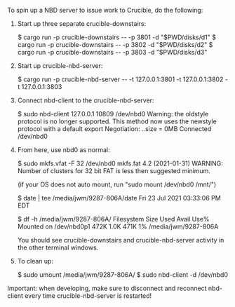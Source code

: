 To spin up a NBD server to issue work to Crucible, do the following:

1. Start up three separate crucible-downstairs:

    $ cargo run -p crucible-downstairs -- -p 3801 -d "$PWD/disks/d1"
    $ cargo run -p crucible-downstairs -- -p 3802 -d "$PWD/disks/d2"
    $ cargo run -p crucible-downstairs -- -p 3803 -d "$PWD/disks/d3"

1. Start up crucible-nbd-server:

    $ cargo run -p crucible-nbd-server -- -t 127.0.0.1:3801 -t 127.0.0.1:3802 -t 127.0.0.1:3803

1. Connect nbd-client to the crucible-nbd-server:

    $ sudo nbd-client 127.0.0.1 10809 /dev/nbd0
    Warning: the oldstyle protocol is no longer supported.
    This method now uses the newstyle protocol with a default export
    Negotiation: ..size = 0MB
    Connected /dev/nbd0

1. From here, use nbd0 as normal:

    $ sudo mkfs.vfat -F 32 /dev/nbd0
    mkfs.fat 4.2 (2021-01-31)
    WARNING: Number of clusters for 32 bit FAT is less then suggested minimum.

    (if your OS does not auto mount, run "sudo mount /dev/nbd0 /mnt/")

    $ date | tee /media/jwm/9287-806A/date
    Fri 23 Jul 2021 03:33:06 PM EDT

    $ df -h /media/jwm/9287-806A/
    Filesystem      Size  Used Avail Use% Mounted on
    /dev/nbd0p1     472K  1.0K  471K   1% /media/jwm/9287-806A

   You should see crucible-downstairs and crucible-nbd-server activity in the other terminal windows.

1. To clean up:

    $ sudo umount /media/jwm/9287-806A/
    $ sudo nbd-client -d /dev/nbd0

Important: when developing, make sure to disconnect and reconnect nbd-client every time crucible-nbd-server is restarted!

